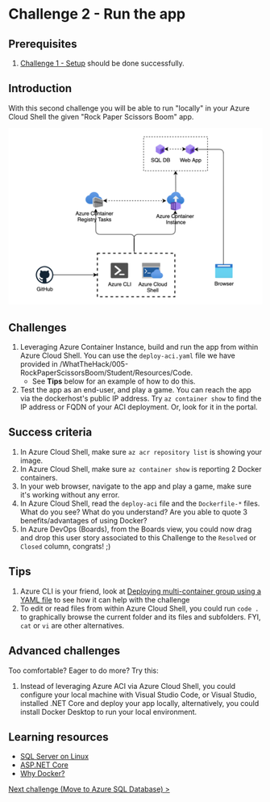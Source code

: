 # Challenge 2 - Run the app

## Prerequisites

1. [Challenge 1 - Setup](./Setup.md) should be done successfully.

## Introduction

With this second challenge you will be able to run "locally" in your Azure Cloud Shell the given "Rock Paper Scissors Boom" app.

![Run the app](images/02-RunApp-arch.png)

## Challenges

1. Leveraging Azure Container Instance, build and run the app from within Azure Cloud Shell. You can use the `deploy-aci.yaml` file we have provided in /WhatTheHack/005-RockPaperScissorsBoom/Student/Resources/Code.
     * See **Tips** below for an example of how to do this.
2. Test the app as an end-user, and play a game. You can reach the app via the dockerhost's public IP address. Try `az container show` to find the IP address or FQDN of your ACI deployment. Or, look for it in the portal.

## Success criteria

1. In Azure Cloud Shell, make sure `az acr repository list` is showing your image.
2. In Azure Cloud Shell, make sure `az container show` is reporting 2 Docker containers.
3. In your web browser, navigate to the app and play a game, make sure it's working without any error.
4. In Azure Cloud Shell, read the `deploy-aci` file and the `Dockerfile-*` files. What do you see? What do you understand? Are you able to quote 3 benefits/advantages of using Docker?
5. In Azure DevOps (Boards), from the Boards view, you could now drag and drop this user story associated to this Challenge to the `Resolved` or `Closed` column, congrats! ;)

## Tips

1. Azure CLI is your friend, look at [Deploying multi-container group using a YAML file](https://docs.microsoft.com/azure/container-instances/container-instances-multi-container-yaml) to see how it can help with the challenge
2. To edit or read files from within Azure Cloud Shell, you could run `code .` to graphically browse the current folder and its files and subfolders. FYI, `cat` or `vi` are other alternatives.

## Advanced challenges

Too comfortable? Eager to do more? Try this:

1. Instead of leveraging Azure ACI via Azure Cloud Shell, you could configure your local machine with Visual Studio Code, or Visual Studio, installed .NET Core and deploy your app locally, alternatively, you could install Docker Desktop to run your local environment.

## Learning resources

- [SQL Server on Linux](https://docs.microsoft.com/en-us/sql/linux/sql-server-linux-overview)
- [ASP.NET Core](https://docs.microsoft.com/en-us/aspnet/core)
- [Why Docker?](https://www.docker.com/)

[Next challenge (Move to Azure SQL Database) >](./MoveToAzureSql.md)
